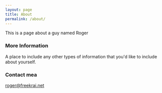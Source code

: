 ```yaml
---
layout: page
title: About
permalink: /about/
---
```


This is a page about a guy named Roger

### More Information

A place to include any other types of information that you'd like to include about yourself. 

### Contact mea

[roger@freekrai.net](mailto:roger@freekrai.net)